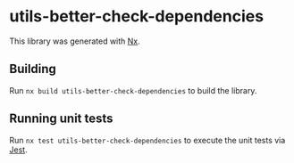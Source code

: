 # utils-better-check-dependencies

This library was generated with [Nx](https://nx.dev).

## Building

Run `nx build utils-better-check-dependencies` to build the library.

## Running unit tests

Run `nx test utils-better-check-dependencies` to execute the unit tests via [Jest](https://jestjs.io).
